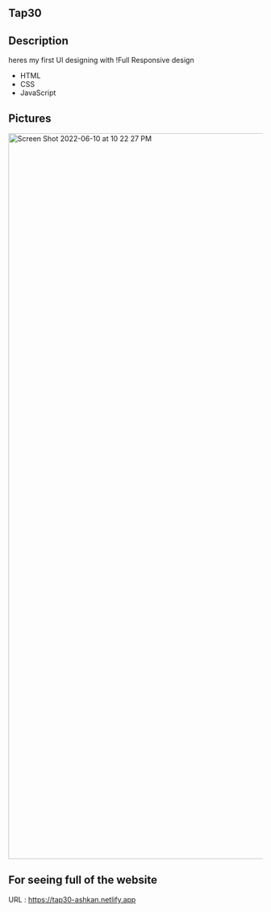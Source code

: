 ## Tap30 


## Description 

heres my first UI designing with 
!Full Responsive design
* HTML
* CSS
* JavaScript
 ## Pictures
 <img width="1440" alt="Screen Shot 2022-06-10 at 10 22 27 PM" src="https://user-images.githubusercontent.com/73990701/173123498-7bdc8b0e-05cf-41bd-8c8b-546a53019109.png">
 
 ## For seeing full of the website
 
 URL : https://tap30-ashkan.netlify.app
